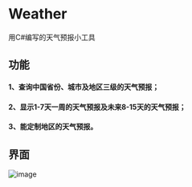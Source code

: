 # Weather
用C#编写的天气预报小工具
## 功能
#### 1、查询中国省份、城市及地区三级的天气预报；
#### 2、显示1-7天一周的天气预报及未来8-15天的天气预报；
#### 3、能定制地区的天气预报。
## 界面
![image](https://github.com/cnxy/Weather/blob/master/Weather/pic.png)
